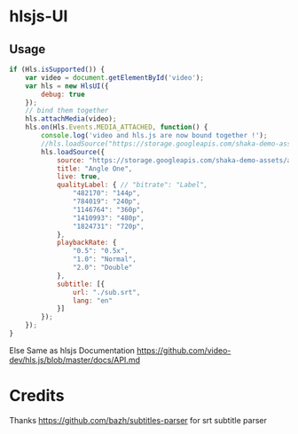 # hlsjs-UI

## Usage

```javascript
if (Hls.isSupported()) {
    var video = document.getElementById('video');
    var hls = new HlsUI({
        debug: true
    });
    // bind them together
    hls.attachMedia(video);
    hls.on(Hls.Events.MEDIA_ATTACHED, function() {
        console.log('video and hls.js are now bound together !');
        //hls.loadSource("https://storage.googleapis.com/shaka-demo-assets/angel-one-hls/hls.m3u8") //Direct, without meta data
        hls.loadSource({
            source: "https://storage.googleapis.com/shaka-demo-assets/angel-one-hls/hls.m3u8",
            title: "Angle One",
            live: true,
            qualityLabel: { // "bitrate": "Label",
                "482170": "144p",
                "784019": "240p",
                "1146764": "360p",
                "1410993": "480p",
                "1824731": "720p",
            },
            playbackRate: {
                "0.5": "0.5x",
                "1.0": "Normal",
                "2.0": "Double"
            },
            subtitle: [{
                url: "./sub.srt",
                lang: "en"
            }]
        });
    });
}
```

Else Same as hlsjs Documentation https://github.com/video-dev/hls.js/blob/master/docs/API.md

# Credits
Thanks https://github.com/bazh/subtitles-parser for srt subtitle parser
